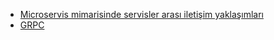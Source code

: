- [Microservis mimarisinde servisler arası iletişim yaklaşımları](./microservis-mimarisinde-iletisim.md)
- [GRPC](./grpc.md)